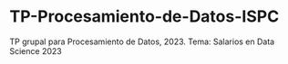 # TP-Procesamiento-de-Datos-ISPC
TP grupal para Procesamiento de Datos, 2023. Tema: Salarios en Data Science 2023
